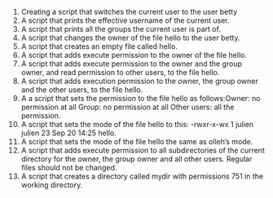 1. Creating a script that switches the current user to the user betty
2. A script that prints the effective username of the current user.
3. A script that prints all the groups the current user is part of.
4. A script that changes the owner of the file hello to the user betty.
5. A script that creates an empty file called hello.
6. A script that adds execute permission to the owner of the file hello.
7. A script that adds execute permission to the owner and the group owner, and read permission to other users, to the file hello.
8. A script that adds execution permission to the owner, the group owner and the other users, to the file hello.
9. A a script that sets the permission to the file hello as follows:Owner: no permission at all Group: no permission at all Other users: all the permission.
10. A script that sets the mode of the file hello to this: -rwxr-x-wx 1 julien julien 23 Sep 20 14:25 hello.
11. A script that sets the mode of the file hello the same as olleh’s mode.
12. A script that adds execute permission to all subdirectories of the current directory for the owner, the group owner and all other users. Regular files should not be changed.
13. A script that creates a directory called mydir with permissions 751 in the working directory.
